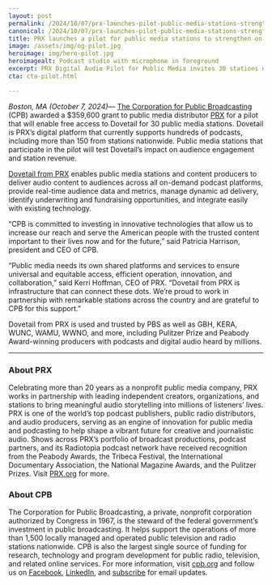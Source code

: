 ```yaml
---
layout: post
permalink: /2024/10/07/prx-launches-pilot-public-media-stations-strengthen-on-demand-audio-podcasting-capacities
canonical: /2024/10/07/prx-launches-pilot-public-media-stations-strengthen-on-demand-audio-podcasting-capacities
title: PRX launches a pilot for public media stations to strengthen on-demand audio and podcasting capacities
image: /assets/img/og-pilot.jpg
heroimage: img/hero-pilot.jpg
heroimagealt: Podcast studio with microphone in foreground
excerpt: PRX Digital Audio Pilot for Public Media invites 30 stations nationwide to strengthen their infrastructure for on-demand audio and podcasting
cta: cta-pilot.html

---
```


*Boston, MA (October 7, 2024)*–– [The Corporation for Public Broadcasting](https://cpb.org/) (CPB) awarded a $359,600 grant to public media distributor [PRX](http://www.prx.org) for a pilot that will enable free access to Dovetail for 30 public media stations. Dovetail is PRX’s digital platform that currently supports hundreds of podcasts, including more than 150 from stations nationwide. Public media stations that participate in the pilot will test Dovetail’s impact on audience engagement and station revenue. 

[Dovetail from PRX](/) enables public media stations and content producers to deliver audio content to audiences across all on-demand podcast platforms, provide real-time audience data and metrics, manage dynamic ad delivery, identify underwriting and fundraising opportunities, and integrate easily with existing technology. 

“CPB is committed to investing in innovative technologies that allow us to increase our reach and serve the American people with the trusted content important to their lives now and for the future,” said Patricia Harrison, president and CEO of CPB.

“Public media needs its own shared platforms and services to ensure universal and equitable access, efficient operation, innovation, and collaboration,” said Kerri Hoffman, CEO of PRX. “Dovetail from PRX is infrastructure that can connect these dots. We’re proud to work in partnership with remarkable stations across the country and are grateful to CPB for this support.” 

Dovetail from PRX is used and trusted by PBS as well as GBH, KERA, WUNC, WAMU, WWNO, and more, including Pulitzer Prize and Peabody Award-winning producers with podcasts and digital audio heard by millions. 

<hr>

<h3 class="fs-6">About PRX</h3>
<p class="fs-6">Celebrating more than 20 years as a nonprofit public media company, PRX works in partnership with leading independent creators, organizations, and stations to bring meaningful audio storytelling into millions of listeners’ lives. PRX is one of the world’s top podcast publishers, public radio distributors, and audio producers, serving as an engine of innovation for public media and podcasting to help shape a vibrant future for creative and journalistic audio. Shows across PRX’s portfolio of broadcast productions, podcast partners, and its Radiotopia podcast network have received recognition from the Peabody Awards, the Tribeca Festival, the International Documentary Association, the National Magazine Awards, and the Pulitzer Prizes. Visit <a href="https://prx.org">PRX.org</a> for more.</p>

<h3 class="fs-6">About CPB</h3>
<p class="fs-6">The Corporation for Public Broadcasting, a private, nonprofit corporation authorized by Congress in 1967, is the steward of the federal government’s investment in public broadcasting. It helps support the operations of more than 1,500 locally managed and operated public television and radio stations nationwide. CPB is also the largest single source of funding for research, technology and program development for public radio, television, and related online services. For more information, visit <a href="http://cpb.org/">cpb.org</a> and follow us on <a href="https://www.facebook.com/CorporationForPublicBroadcasting">Facebook</a>, <a href="https://www.linkedin.com/company/corporation-for-public-broadcasting/">LinkedIn</a>, and <a href="https://www.cpb.org/subscribe">subscribe</a> for email updates.</p>
